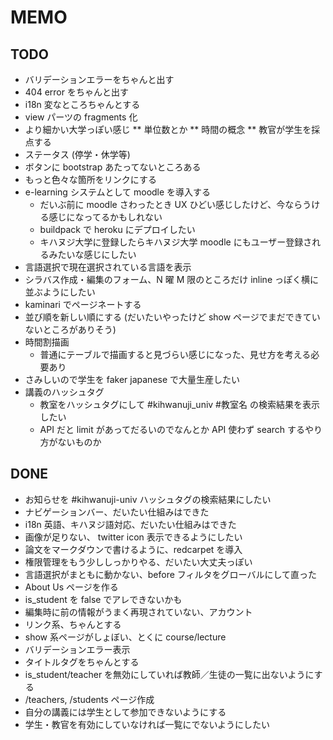 # MEMO

## TODO

* バリデーションエラーをちゃんと出す
* 404 error をちゃんと出す
* i18n 変なところちゃんとする
* view パーツの fragments 化 
* より細かい大学っぽい感じ
** 単位数とか
** 時間の概念
** 教官が学生を採点する
* ステータス (停学・休学等)
* ボタンに bootstrap あたってないところある
* もっと色々な箇所をリンクにする
* e-learning システムとして moodle を導入する
  * だいぶ前に moodle さわったとき UX ひどい感じしたけど、今ならうける感じになってるかもしれない
  * buildpack で heroku にデプロイしたい
  * キハヌジ大学に登録したらキハヌジ大学 moodle にもユーザー登録されるみたいな感じにしたい
* 言語選択で現在選択されている言語を表示
* シラバス作成・編集のフォーム、N 曜 M 限のところだけ inline っぽく横に並ぶようにしたい
* kaminari でページネートする
* 並び順を新しい順にする (だいたいやったけど show ページでまだできていないところがありそう)
* 時間割描画
  * 普通にテーブルで描画すると見づらい感じになった、見せ方を考える必要あり
* さみしいので学生を faker japanese で大量生産したい
* 講義のハッシュタグ
  * 教室をハッシュタグにして #kihwanuji_univ #教室名 の検索結果を表示したい
  * API だと limit があってだるいのでなんとか API 使わず search するやり方がないものか

## DONE

* お知らせを #kihwanuji-univ ハッシュタグの検索結果にしたい
* ナビゲーションバー、だいたい仕組みはできた
* i18n 英語、キハヌジ語対応、だいたい仕組みはできた
* 画像が足りない、 twitter icon 表示できるようにしたい
* 論文をマークダウンで書けるように、redcarpet を導入
* 権限管理をもう少ししっかりやる、だいたい大丈夫っぽい
* 言語選択がまともに動かない、before フィルタをグローバルにして直った
* About Us ページを作る
* is_student を false でアレできないかも
* 編集時に前の情報がうまく再現されていない、アカウント
* リンク系、ちゃんとする
* show 系ページがしょぼい、とくに course/lecture
* バリデーションエラー表示
* タイトルタグをちゃんとする
* is_student/teacher を無効にしていれば教師／生徒の一覧に出ないようにする
* /teachers, /students ページ作成
* 自分の講義には学生として参加できないようにする
* 学生・教官を有効にしていなければ一覧にでないようにしたい
